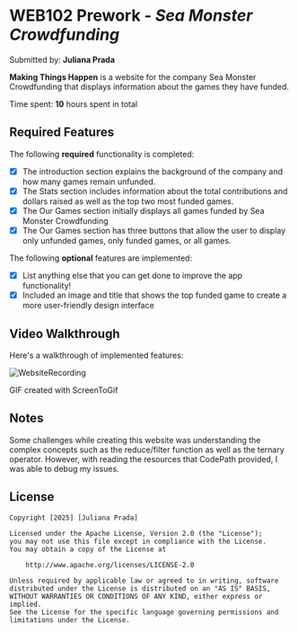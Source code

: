 # WEB102 Prework - *Sea Monster Crowdfunding*

Submitted by: **Juliana Prada**

**Making Things Happen** is a website for the company Sea Monster Crowdfunding that displays information about the games they have funded.

Time spent: **10** hours spent in total

## Required Features

The following **required** functionality is completed:

* [X] The introduction section explains the background of the company and how many games remain unfunded.
* [X] The Stats section includes information about the total contributions and dollars raised as well as the top two most funded games.
* [X] The Our Games section initially displays all games funded by Sea Monster Crowdfunding
* [X] The Our Games section has three buttons that allow the user to display only unfunded games, only funded games, or all games.

The following **optional** features are implemented:

* [X] List anything else that you can get done to improve the app functionality!
* [X] Included an image and title that shows the top funded game to create a more user-friendly design interface 

## Video Walkthrough

Here's a walkthrough of implemented features:


![WebsiteRecording](https://github.com/user-attachments/assets/bb15e917-b21e-4403-b209-d48c558454cc)


<!-- Replace this with whatever GIF tool you used! -->
GIF created with ScreenToGif

## Notes

Some challenges while creating this website was understanding the complex concepts such as the reduce/filter function as well as the ternary operator. However, with reading the resources that CodePath provided, I was able to debug my issues.

## License

    Copyright [2025] [Juliana Prada]

    Licensed under the Apache License, Version 2.0 (the "License");
    you may not use this file except in compliance with the License.
    You may obtain a copy of the License at

        http://www.apache.org/licenses/LICENSE-2.0

    Unless required by applicable law or agreed to in writing, software
    distributed under the License is distributed on an "AS IS" BASIS,
    WITHOUT WARRANTIES OR CONDITIONS OF ANY KIND, either express or implied.
    See the License for the specific language governing permissions and
    limitations under the License.
